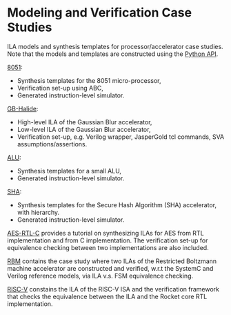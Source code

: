# Modeling and Verification Case Studies
ILA models and synthesis templates for processor/accelerator case studies.
Note that the models and templates are constructed using the [Python API](https://github.com/PrincetonILA/ILA-Synthesis).

[8051](https://github.com/PrincetonILA/Modeling-and-Verification/8051): 
* Synthesis templates for the 8051 micro-processor, 
* Verification set-up using ABC,
* Generated instruction-level simulator.

[GB-Halide](https://github.com/PrincetonILA/Modeling-and-Verification/GB-Halide): 
* High-level ILA of the Gaussian Blur accelerator,
* Low-level ILA of the Gaussian Blur accelerator,
* Verification set-up, e.g. Verilog wrapper, JasperGold tcl commands, SVA assumptions/assertions.

[ALU](https://github.com/PrincetonILA/Modeling-and-Verification/ALU): 
* Synthesis templates for a small ALU,
* Generated instruction-level simulator.

[SHA](https://github.com/PrincetonILA/Modeling-and-Verification/SHA): 
* Synthesis templates for the Secure Hash Algorithm (SHA) accelerator, with hierarchy.
* Generated instruction-level simulator.

[AES-RTL-C](https://github.com/PrincetonILA/Modeling-and-Verification/AES-RTL-C)
provides a tutorial on synthesizing ILAs for AES from RTL implementation and from C implementation. 
The verification set-up for equivalence checking between two implementations are also included.

[RBM](https://github.com/PrincetonILA/Modeling-and-Verification/RBM)
contains the case study where two ILAs of the Restricted Boltzmann machine accelerator are constructed and verified, w.r.t the SystemC and Verilog reference models, via ILA v.s. FSM equivalence checking.

[RISC-V](https://github.com/PrincetonILA/Modeling-and-Verification/RISC-V)
constains the ILA of the RISC-V ISA and the verification framework that checks the equivalence between the ILA and the Rocket core RTL implementation.



